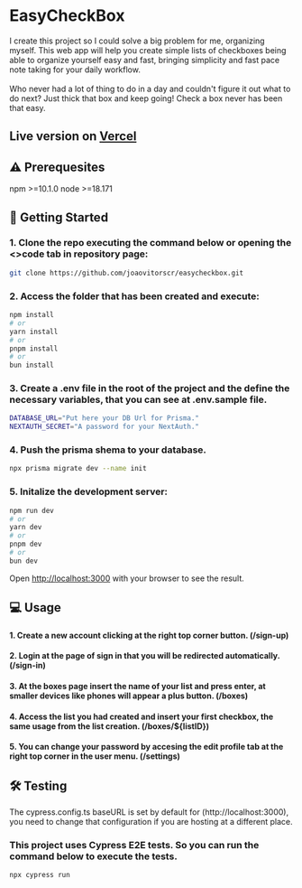 # EasyCheckBox
I create this project so I could solve a big problem for me, organizing myself. This web app will help you create simple lists of checkboxes being able to organize yourself easy and fast, bringing simplicity and fast pace note taking for your daily workflow. <br /> <br />
Who never had a lot of thing to do in a day and couldn't figure it out what to do next? Just thick that box and keep going! Check a box never has been that easy.

## Live version on [Vercel](https://easycheckbox.vercel.app/)

## ⚠️ Prerequesites
npm >=10.1.0
node >=18.171

## 🔌 Getting Started

### 1. Clone the repo executing the command below or opening the <>code tab in repository page:
```bash
git clone https://github.com/joaovitorscr/easycheckbox.git
```

### 2. Access the folder that has been created and execute:
```bash
npm install
# or
yarn install
# or
pnpm install
# or
bun install
```

### 3. Create a .env file in the root of the project and the define the necessary variables, that you can see at .env.sample file.
```bash
DATABASE_URL="Put here your DB Url for Prisma."
NEXTAUTH_SECRET="A password for your NextAuth."
```

### 4. Push the prisma shema to your database.
```bash
npx prisma migrate dev --name init
```

### 5. Initalize the development server:
```bash
npm run dev
# or
yarn dev
# or
pnpm dev
# or
bun dev
```
Open [http://localhost:3000](http://localhost:3000) with your browser to see the result.

## 💻 Usage

#### 1. Create a new account clicking at the right top corner button. (/sign-up)
#### 2. Login at the page of sign in that you will be redirected automatically. (/sign-in)
#### 3. At the boxes page insert the name of your list and press enter, at smaller devices like phones will appear a plus button. (/boxes)
#### 4. Access the list you had created and insert your first checkbox, the same usage from the list creation. (/boxes/${listID})
#### 5. You can change your password by accesing the edit profile tab at the right top corner in the user menu. (/settings)

## 🛠️ Testing

The cypress.config.ts baseURL is set by default for (http://localhost:3000), you need to change that configuration if you are hosting at a different place.

### This project uses Cypress E2E tests. So you can run the command below to execute the tests.
```bash
npx cypress run
```
